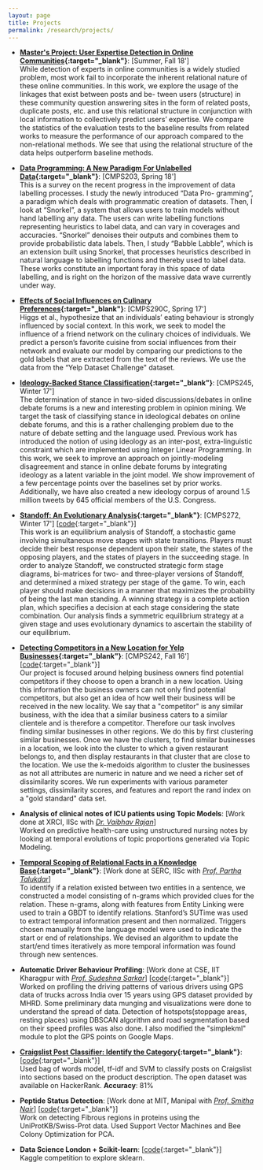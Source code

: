 ```yaml
---
layout: page
title: Projects
permalink: /research/projects/
---
```


- **[Master's Project: User Expertise Detection in Online Communities](/files/MS.pdf){:target="_blank"}**: [Summer, Fall 18'] <br>
While detection of experts in online communities is a widely studied problem, most work fail to incorporate the inherent relational nature of these online communities. In this work, we explore the usage of the linkages that exist between posts and be- tween users (structure) in these community question answering sites in the form of related posts, duplicate posts, etc. and use this relational structure in conjunction with local information to collectively predict users’ expertise. We compare the statistics of the evaluation tests to the baseline results from related works to measure the performance of our approach compared to the non-relational methods. We see that using the relational structure of the data helps outperform baseline methods.


- **[Data Programming: A New Paradigm For Unlabelled Data](/files/203-final-report.pdf){:target="_blank"}**: [CMPS203, Spring 18'] <br>
This is a survey on the recent progress in the improvement of data labelling processes. I study the newly introduced “Data Pro- gramming”, a paradigm which deals with programmatic creation of datasets. Then, I look at “Snorkel”, a system that allows users to train models without hand labelling any data. The users can write labelling functions representing heuristics to label data, and can vary in coverages and accuracies. “Snorkel” denoises their outputs and combines them to provide probabilistic data labels. Then, I study “Babble Labble”, which is an extension built using Snorkel, that processes heuristics described in natural language to labelling functions and thereby used to label data. These works constitute an important foray in this space of data labelling, and is right on the horizon of the massive data wave currently under way.


-	**[Effects of Social Influences on Culinary Preferences](/files/cmps-290-spring.pdf){:target="_blank"}**: [CMPS290C, Spring 17'] <br>
Higgs et al., hypothesize that an individuals’ eating behaviour is strongly influenced by social context. In this work, we seek to model the influence of a friend network on the culinary choices of individuals. We predict a person’s favorite cuisine from social influences from their network and evaluate our model by comparing our predictions to the gold labels that are extracted from the text of the reviews. We use the data from the “Yelp Dataset Challenge" dataset.

-	**[Ideology-Backed Stance Classification](/files/cmps-245-winter.pdf){:target="_blank"}**: [CMPS245, Winter 17'] <br>
The determination of stance in two-sided discussions/debates in online debate forums is a new and interesting problem in opinion mining. We target the task of classifying stance in ideological debates on online debate forums,
and this is a rather challenging problem due to the nature of debate setting and the language used. Previous work has introduced the notion of using ideology as an inter-post, extra-linguistic constraint which are implemented using Integer Linear Programming. In this work, we seek to improve an approach on jointly-modeling disagreement and stance in online debate forums by integrating ideology as a latent variable in the joint model. We show improvement of a few percentage points over the baselines set by prior works. Additionally, we have also created a new ideology corpus of around 1.5 million tweets by 645 official members of the U.S. Congress.

-	**[Standoff: An Evolutionary Analysis](/files/standoff-evolutionary-analysis.pdf){:target="_blank"}**: [CMPS272, Winter 17'] [[code](https://bitbucket.org/dhawaljoh/standoff-gametheory-272){:target="_blank"}]<br>
This work is an equilibrium analysis of Standoff, a stochastic game involving simultaneous move stages with state transitions. Players must decide their best response dependent upon their state, the states of the opposing players, and the states of players in the succeeding stage. In order to analyze Standoff, we constructed strategic form stage diagrams, bi-matrices for two- and three-player versions of Standoff, and determined a mixed strategy per stage of the game. To win, each player should make decisions in a manner that maximizes the probability of being the last man standing. A winning strategy is a complete action plan, which specifies a decision at each stage considering the state combination. Our analysis finds a symmetric equilibrium strategy at a given stage and uses evolutionary dynamics to ascertain the stability of our equilibrium.

-	**[Detecting Competitors in a New Location for Yelp Businesses](/files/242-final-report.pdf){:target="_blank"}**: [CMPS242, Fall 16'] [[code](https://github.com/eriq-augustine/242-2016){:target="_blank"}] <br>
Our project is focused around helping business owners find potential competitors if they choose to open a branch in a new location. Using this information the business owners can not only find potential competitors, but also get an idea of how well their business will be received in the new locality. We say that a "competitor" is any similar business, with the idea that a similar business caters to a similar clientele and is therefore a competitor. Therefore our task involves finding similar businesses in other regions. We do this by first clustering similar businesses. Once we have the clusters, to find similar businesses in a location, we look into the cluster to which a given restaurant belongs to, and then display restaurants in that cluster that are close to the location. We use the k-medoids algorithm to cluster the businesses as not all attributes are numeric in nature and we need a richer set of dissimilarity scores. We run experiments with various parameter settings, dissimilarity scores, and features and report the rand index on a "gold standard" data set.

-	**Analysis of clinical notes of ICU patients using Topic Models**: [Work done at XRCI, IISc with <em><a class="tosu" href="https://sites.google.com/site/vaibhavrajan/" target="_blank">Dr. Vaibhav Rajan</a></em>] <br>
Worked on predictive health-care using unstructured nursing notes by looking at temporal evolutions of topic proportions generated via Topic Modeling.

-	**[Temporal Scoping of Relational Facts in a Knowledge Base](/files/openday2015.pdf){:target="_blank"}**: [Work done at SERC, IISc with <em><a class="tosu" href="http://www.talukdar.net/" target="_blank">Prof. Partha Talukdar</a></em>] <br>
To identify if a relation existed between two entities in a sentence, we constructed a model consisting of n-grams which provided clues for the relation. These n-grams, along with features from Entity Linking were used to train a GBDT to identify relations. Stanford’s SUTime was used to extract temporal information present and then normalized. Triggers chosen manually from the language model were used to indicate the start or end of relationships. We devised an algorithm to update the start/end times iteratively as more temporal information was found through new sentences.

-	**Automatic Driver Behaviour Profiling**: [Work done at CSE, IIT Kharagpur with <em><a class="tosu" href="http://www.facweb.iitkgp.ernet.in/~sudeshna/" target="_blank">Prof. Sudeshna Sarkar</a></em>] [[code](https://github.com/dhawaljoh/IIT-Kharagpur){:target="_blank"}] <br>
Worked on profiling the driving patterns of various drivers using GPS data of trucks across India over 15 years using GPS dataset provided by MHRD. Some preliminary data munging and visualizations were done to understand the spread of data. Detection of hotspots(stoppage areas, resting places) using DBSCAN algorithm and road segmentation based on their speed profiles was also done. I also modified the "simplekml" module to plot the GPS points on Google Maps.

-	**[Craigslist Post Classifier: Identify the Category](http://ltrc.iiit.ac.in/icon2015/icon2015_proceedings/PDF/04_rp.pdf){:target="_blank"}**: [[code](https://github.com/dhawaljoh/craigslist_category_classification){:target="_blank"}] <br>
Used bag of words model, tf-idf and SVM to classify posts on Craigslist into sections based on the product description. The open dataset was available on HackerRank. **Accuracy**: 81%

-	**Peptide Status Detection**: [Work done at MIT, Manipal with <em><a class="tosu" href="https://www.linkedin.com/in/smitha-nair-2073324a/?ppe=1" target="_blank">Prof. Smitha Nair</a></em>] [[code](https://github.com/dhawaljoh/PeptideStatusDetection){:target="_blank"}] <br>
Work on detecting Fibrous regions in proteins using the UniProtKB/Swiss-Prot data. Used Support Vector Machines and Bee Colony Optimization for PCA.

-	**Data Science London + Scikit-learn**: [[code](https://github.com/dhawaljoh/kaggle--data-science-london){:target="_blank"}] <br>
Kaggle competition to explore sklearn.